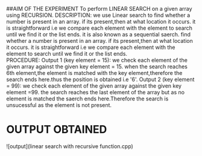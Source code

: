 ##AIM OF THE EXPERIMENT
To perform LINEAR SEARCH on a given array using RECURSION.
DESCRIPTION:
we use Linear search to find whether a number is present in an array.
if its present,then at what location it occurs.
it is straightforward i.e we compare each element with the element to search until we find it or the list ends.
it is also known as a sequential saerch. find whether a number is present in an array. if its present,then at what location it occurs. it is straightforward i.e we compare each element with the element to search until we find it or the list ends.  
PROCEDURE:
Output 1 (key element = 15):
we check each element of the given array against the given key element = 15.
when the search reaches 6th element,the element is matched with the key element,therefore the search ends here.thus the position is obtained i.e '6'.
Output 2 (key element = 99):
we check each element of the given array against the given key element =99.
the search reaches the last element of the array but as no element is matched the saerch ends here.Therefore the search is unsucessful as the element is not present.
# OUTPUT OBTAINED
![output](linear search with recursive function.cpp)

